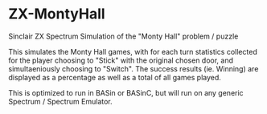 # ZX-MontyHall
Sinclair ZX Spectrum Simulation of the "Monty Hall" problem / puzzle

This simulates the Monty Hall games, with for each turn statistics collected for the player choosing to "Stick" with the original chosen door, and simultaeniously choosing to "Switch".
The success results (ie. Winning) are displayed as a percentage as well as a total of all games played.

This is optimized to run in BASin or BASinC, but will run on any generic Spectrum / Spectrum Emulator.
